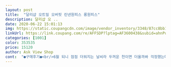 ```yaml
---
layout: post 
title:  "달리샵 오트밀 오버핏 린넨원피스 롱원피스" 
description: 달리샵 오 ..
date: 2020-06-22 15:01:13 
img: https://static.coupangcdn.com/image/vendor_inventory/3348/87cc8bb1162deb8ea044c17c1ac6c69178af5dea9d994b4a340f36f762cd.jpg 
linkUrl: https://link.coupang.com/re/AFFSDP?lptag=AF3600438&subid=ahnPublicAsk&pageKey=1624063458&itemId=2771060461&vendorItemId=70760902756&traceid=V0-113-d4a43e80d1014cb1 
categories: [1001] 
color: 353535 
price: 15120 
author: Ask View Shop 
cont:  "●구매후기●<br/>6월 되니 점점 더워지는 날씨라 두꺼운 천이면 더울까봐 걱정했는데 의외로 천도 가볍고 시원한 재질이라 한여름에도 입을수 있을것 같아요입어보니 품도 넉넉하고 귀여워 보여요<br/>가벼운<br/>기본 베이지색톤의 색상으로<br/>길이감조절이 가능한 똑딱이<br/>넉넉한 통으로 활동이편하고<br/>부담스럽지 않고 자주 손이갈<br/>시원한 재질의 린넨 멜빵<br/>심플한 옷으로<br/>어께끈이 너무 좋아요<br/>옷 너무 편하고 이쁩니다^^ 똑딱이있어서 길이조절도되고 찐만족입니다<br/>옷이ㅈ분명 하네요<br/>저와 딸이 함께 입어도 될<br/>추천 왕추천 해요<br/>" 
---
```

